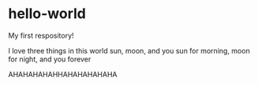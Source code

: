 # hello-world
My first respository!

I love three things in this world 
sun, moon, and you 
sun for morning, moon for night, and you forever

AHAHAHAHAHHAHAHAHAHAHA
